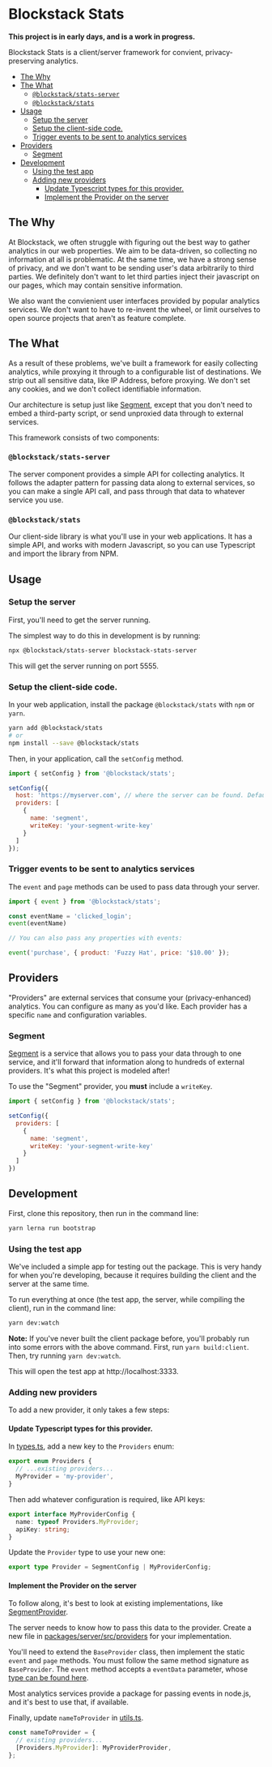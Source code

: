 # Blockstack Stats

**This project is in early days, and is a work in progress.**

Blockstack Stats is a client/server framework for convient, privacy-preserving analytics.

<!-- TOC depthFrom:2 -->

- [The Why](#the-why)
- [The What](#the-what)
  - [`@blockstack/stats-server`](#blockstackstats-server)
  - [`@blockstack/stats`](#blockstackstats)
- [Usage](#usage)
  - [Setup the server](#setup-the-server)
  - [Setup the client-side code.](#setup-the-client-side-code)
  - [Trigger events to be sent to analytics services](#trigger-events-to-be-sent-to-analytics-services)
- [Providers](#providers)
  - [Segment](#segment)
- [Development](#development)
  - [Using the test app](#using-the-test-app)
  - [Adding new providers](#adding-new-providers)
    - [Update Typescript types for this provider.](#update-typescript-types-for-this-provider)
    - [Implement the Provider on the server](#implement-the-provider-on-the-server)

<!-- /TOC -->

## The Why

At Blockstack, we often struggle with figuring out the best way to gather analytics in our web properties. We aim to be data-driven, so collecting no information at all is problematic. At the same time, we have a strong sense of privacy, and we don't want to be sending user's data arbitrarily to third parties. We definitely don't want to let third parties inject their javascript on our pages, which may contain sensitive information.

We also want the convienient user interfaces provided by popular analytics services. We don't want to have to re-invent the wheel, or limit ourselves to open source projects that aren't as feature complete.

## The What

As a result of these problems, we've built a framework for easily collecting analytics, while proxying it through to a configurable list of destinations. We strip out all sensitive data, like IP Address, before proxying. We don't set any cookies, and we don't collect identifiable information.

Our architecture is setup just like [Segment](https://segment.com/), except that you don't need to embed a third-party script, or send unproxied data through to external services.

This framework consists of two components:

### `@blockstack/stats-server`

The server component provides a simple API for collecting analytics. It follows the adapter pattern for passing data along to external services, so you can make a single API call, and pass through that data to whatever service you use.

### `@blockstack/stats`

Our client-side library is what you'll use in your web applications. It has a simple API, and works with modern Javascript, so you can use Typescript and import the library from NPM.

## Usage

### Setup the server

First, you'll need to get the server running.

The simplest way to do this in development is by running:

```bash
npx @blockstack/stats-server blockstack-stats-server
```

This will get the server running on port 5555.

### Setup the client-side code.

In your web application, install the package `@blockstack/stats` with `npm` or `yarn`.

```bash
yarn add @blockstack/stats
# or
npm install --save @blockstack/stats
```

Then, in your application, call the `setConfig` method.

```javascript
import { setConfig } from '@blockstack/stats';

setConfig({
  host: 'https://myserver.com', // where the server can be found. Defaults to http://localhost:5555
  providers: [
    {
      name: 'segment',
      writeKey: 'your-segment-write-key'
    }
  ]
});
```

### Trigger events to be sent to analytics services

The `event` and `page` methods can be used to pass data through your server.

```javascript
import { event } from '@blockstack/stats';

const eventName = 'clicked_login';
event(eventName)

// You can also pass any properties with events:

event('purchase', { product: 'Fuzzy Hat', price: '$10.00' });
```

## Providers

"Providers" are external services that consume your (privacy-enhanced) analytics. You can configure as many as you'd like. Each provider has a specific `name` and configuration variables.

### Segment

[Segment](https://segment.com/) is a service that allows you to pass your data through to one service, and it'll forward that information along to hundreds of external providers. It's what this project is modeled after!

To use the "Segment" provider, you **must** include a `writeKey`.

```javascript
import { setConfig } from '@blockstack/stats';

setConfig({
  providers: [
    {
      name: 'segment',
      writeKey: 'your-segment-write-key'
    }
  ]
})
```

## Development

First, clone this repository, then run in the command line:

```bash
yarn lerna run bootstrap
```

### Using the test app

We've included a simple app for testing out the package. This is very handy for when you're developing, because it requires building the client and the server at the same time.

To run everything at once (the test app, the server, while compiling the client), run in the command line:

```bash
yarn dev:watch
```

**Note:** If you've never built the client package before, you'll probably run into some errors with the above command. First, run `yarn build:client`. Then, try running `yarn dev:watch`.

This will open the test app at http://localhost:3333.

### Adding new providers

To add a new provider, it only takes a few steps:

#### Update Typescript types for this provider.

In [types.ts](./packages/client/src/types.ts), add a new key to the `Providers` enum:

```typescript
export enum Providers {
  // ...existing providers...
  MyProvider = 'my-provider',
}
```

Then add whatever configuration is required, like API keys:

```typescript
export interface MyProviderConfig {
  name: typeof Providers.MyProvider;
  apiKey: string;
}
```

Update the `Provider` type to use your new one:

```typescript
export type Provider = SegmentConfig | MyProviderConfig;
```

#### Implement the Provider on the server

To follow along, it's best to look at existing implementations, like [SegmentProvider](./packages/server/src/providers/segment.ts).

The server needs to know how to pass this data to the provider. Create a new file in [packages/server/src/providers](./packages/server/src/providers) for your implementation.

You'll need to extend the `BaseProvider` class, then implement the static `event` and `page` methods. You must follow the same method signature as `BaseProvider`. The `event` method accepts a `eventData` parameter, whose [type can be found here](./packages/client/src/types.ts).

Most analytics services provide a package for passing events in node.js, and it's best to use that, if available.

Finally, update `nameToProvider` in [utils.ts](./packages/server/src/utils.ts).

```typescript
const nameToProvider = {
  // existing providers...
  [Providers.MyProvider]: MyProviderProvider,
};
```